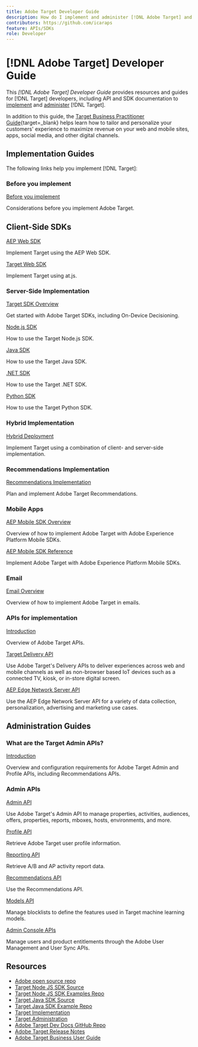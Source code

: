 ```yaml
---
title: Adobe Target Developer Guide
description: How do I implement and administer [!DNL Adobe Target] and work with its APIs and SDKs?
contributors: https://github.com/icaraps
feature: APIs/SDKs
role: Developer
---
```


# [!DNL Adobe Target] Developer Guide

This *[!DNL Adobe Target] Developer Guide* provides resources and guides for [!DNL Target] developers, including API and SDK documentation to [implement](#implementation-guides) and [administer](#administration-guides) [!DNL Target].

In addition to this guide, the [Target Business Practitioner Guide](https://experienceleague.adobe.com/docs/target/using/target-home.html){target=_blank} helps learn how to tailor and personalize your customers' experience to maximize revenue on your web and mobile sites, apps, social media, and other digital channels.

## Implementation Guides

The following links help you implement [!DNL Target]:

### Before you implement

[Before you implement](before-implement/prepare-to-implement-target.md)

Considerations before you implement Adobe Target.

## Client-Side SDKs

[AEP Web SDK](https://experienceleague.adobe.com/docs/experience-platform/edge/personalization/adobe-target/target-overview.html)

Implement Target using the AEP Web SDK.

[Target Web SDK](implement/client-side/overview.md)

Implement Target using at.js.

### Server-Side Implementation

[Target SDK Overview](implement/server-side/server-side-overview.md)

Get started with Adobe Target SDKs, including On-Device Decisioning.

[Node.js SDK](implement/server-side/node-js/overview.md)

How to use the Target Node.js SDK.

[Java SDK](implement/server-side/java/overview.md)

How to use the Target Java SDK.

[.NET SDK](implement/server-side/net/overview.md)

How to use the Target .NET SDK.

[Python SDK](implement/server-side/python/overview.md)

How to use the Target Python SDK.

### Hybrid Implementation

[Hybrid Deployment](implement/hybrid/hybrid-overview.md)

Implement Target using a combination of client- and server-side implementation.

### Recommendations Implementation

[Recommendations Implementation](implement/recommendations/recommendations.md)

Plan and implement Adobe Target Recommendations.

### Mobile Apps

[AEP Mobile SDK Overview](implement/mobile/overview.md)

Overview of how to implement Adobe Target with Adobe Experience Platform Mobile SDKs.

[AEP Mobile SDK Reference](https://developer.adobe.com/client-sdks/documentation/)

Implement Adobe Target with Adobe Experience Platform Mobile SDKs.

### Email

[Email Overview](implement/email/overview.md)

Overview of how to implement Adobe Target in emails.

### APIs for implementation

[Introduction](before-administer/target-api-overview.md)

Overview of Adobe Target APIs.

[Target Delivery API](implement/delivery-api/overview.md)

Use Adobe Target's Delivery APIs to deliver experiences across web and mobile channels as well as non-browser based IoT devices such as a connected TV, kiosk, or in-store digital screen.

[AEP Edge Network Server API](https://experienceleague.adobe.com/docs/experience-platform/edge-network-server-api/overview.html)

Use the AEP Edge Network Server API for a variety of data collection, personalization, advertising and marketing use cases.

## Administration Guides

### What are the Target Admin APIs?

[Introduction](before-administer/target-api-overview.md)

Overview and configuration requirements for Adobe Target Admin and Profile APIs, including Recommendations APIs.

### Admin APIs

[Admin API](administer/admin-api/admin-api-overview-new.md)

Use Adobe Target's Admin API to manage properties, activities, audiences, offers, properties, reports, mboxes, hosts, environments, and more.

[Profile API](https://developers.adobetarget.com/api/#profiles)

Retrieve Adobe Target user profile information.

[Reporting API](https://developer.adobe.com/target/administer/admin-api/#tag/Reports)

Retrieve A/B and AP activity report data.

[Recommendations API](http://developers.adobetarget.com/api/recommendations/)

Use the Recommendations API.

[Models API](administer/models-api/models-api-overview.md)

Manage blocklists to define the features used in Target machine learning models.

[Admin Console APIs](https://developer.adobe.com/umapi/)

Manage users and product entitlements through the Adobe User Management and User Sync APIs.

## Resources

* [Adobe open source repo](https://github.com/adobe)
* [Target Node JS SDK Source](https://github.com/adobe/target-nodejs-sdk)
* [Target Node JS SDK Examples Repo](https://github.com/adobe/target-nodejs-sdk-samples)
* [Target Java SDK Source](https://github.com/adobe/target-java-sdk)
* [Target Java SDK Example Repo](https://github.com/adobe/target-java-sdk-samples)
* [Target Implementation](./before-implement/prepare-to-implement-target.md)
* [Target Administration](./before-administer/target-api-overview.md)
* [Adobe Target Dev Docs GitHub Repo](https://github.com/AdobeDocs/target-developers)
* [Adobe Target Release Notes](https://experienceleague.adobe.com/docs/target/using/release-notes/release-notes.html)
* [Adobe Target Business User Guide](https://experienceleague.adobe.com/docs/target/using/target-home.html)
